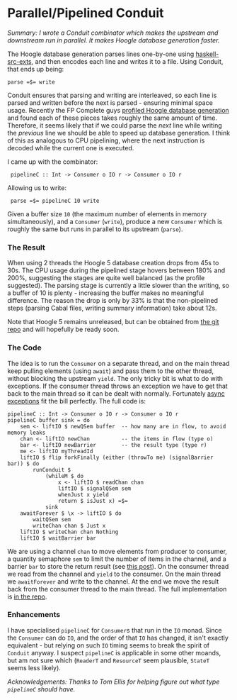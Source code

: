 # Parallel/Pipelined Conduit

_Summary: I wrote a Conduit combinator which makes the upstream and downstream run in parallel. It makes Hoogle database generation faster._

The Hoogle database generation parses lines one-by-one using [haskell-src-exts](https://hackage.haskell.org/package/haskell-src-exts), and then encodes each line and writes it to a file. Using Conduit, that ends up being:

    parse =$= write

Conduit ensures that parsing and writing are interleaved, so each line is parsed and written before the next is parsed - ensuring minimal space usage. Recently the FP Complete guys [profiled Hoogle database generation](https://www.fpcomplete.com/blog/2015/04/ghc-prof-flamegraph#a-larger-example) and found each of these pieces takes roughly the same amount of time. Therefore, it seems likely that if we could parse the _next_ line while writing the _previous_ line we should be able to speed up database generation. I think of this as analogous to CPU pipelining, where the next instruction is decoded while the current one is executed.

I came up with the combinator:

     pipelineC :: Int -> Consumer o IO r -> Consumer o IO r

Allowing us to write:

     parse =$= pipelineC 10 write

Given a buffer size `10` (the maximum number of elements in memory simultaneously), and a `Consumer` (`write`), produce a new `Consumer` which is roughly the same but runs in parallel to its upstream (`parse`).

### The Result

When using 2 threads the Hoogle 5 database creation drops from 45s to 30s. The CPU usage during the pipelined stage hovers between 180% and 200%, suggesting the stages are quite well balanced (as the profile suggested). The parsing stage is currently a little slower than the writing, so a buffer of 10 is plenty - increasing the buffer makes no meaningful difference. The reason the drop is only by 33% is that the non-pipelined steps (parsing Cabal files, writing summary information) take about 12s.

Note that Hoogle 5 remains unreleased, but can be obtained from [the git repo](http://github.com/ndmitchell/hoogle) and will hopefully be ready soon.

### The Code

The idea is to run the `Consumer` on a separate thread, and on the main thread keep pulling elements (using `await`) and pass them to the other thread, without blocking the upstream `yield`. The only tricky bit is what to do with exceptions. If the consumer thread throws an exception we have to get that back to the main thread so it can be dealt with normally. Fortunately [async exceptions](http://neilmitchell.blogspot.co.uk/2015/05/handling-control-c-in-haskell.html) fit the bill perfectly. The full code is:

    pipelineC :: Int -> Consumer o IO r -> Consumer o IO r
    pipelineC buffer sink = do
        sem <- liftIO $ newQSem buffer  -- how many are in flow, to avoid memory leaks
        chan <- liftIO newChan          -- the items in flow (type o)
        bar <- liftIO newBarrier        -- the result type (type r)
        me <- liftIO myThreadId
        liftIO $ flip forkFinally (either (throwTo me) (signalBarrier bar)) $ do
            runConduit $
                (whileM $ do
                    x <- liftIO $ readChan chan
                    liftIO $ signalQSem sem
                    whenJust x yield
                    return $ isJust x) =$=
                sink
        awaitForever $ \x -> liftIO $ do
            waitQSem sem
            writeChan chan $ Just x
        liftIO $ writeChan chan Nothing
        liftIO $ waitBarrier bar

We are using a channel `chan` to move elements from producer to consumer, a quantity semaphore `sem` to limit the number of items in the channel, and a barrier `bar` to store the return result (see [this post](http://neilmitchell.blogspot.co.uk/2012/06/flavours-of-mvar_04.html)). On the consumer thread we read from the channel and `yield` to the consumer. On the main thread we `awaitForever` and write to the channel. At the end we move the result back from the consumer thread to the main thread. The full implementation is [in the repo](https://github.com/ndmitchell/hoogle/blob/236cd2f786147361d57793f1b0e3301eafd2a107/src/General/Conduit.hs#L82).

### Enhancements

I have specialised `pipelineC` for `Consumer`s that run in the `IO` monad. Since the `Consumer` can do `IO`, and the order of that `IO` has changed, it isn't exactly equivalent - but relying on such `IO` timing seems to break the spirit of `Conduit` anyway. I suspect `pipelineC` is applicable in some other moands, but am not sure which (`ReaderT` and `ResourceT` seem plausible, `StateT` seems less likely).

_Acknowledgements: Thanks to Tom Ellis for helping figure out what type `pipelineC` should have._
